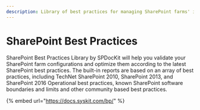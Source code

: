 ```yaml
---
description: Library of best practices for managing SharePoint farms' infrastructure.
---
```


# SharePoint Best Practices

&#x20;SharePoint Best Practices Library by SPDocKit will help you validate your SharePoint farm configurations and optimize them according to the latest SharePoint best practices. The built-in reports are based on an array of best practices, including TechNet SharePoint 2010, SharePoint 2013, and SharePoint 2016 Operational best practices, known SharePoint software boundaries and limits and other community based best practices.

{% embed url="https://docs.syskit.com/bp/" %}

